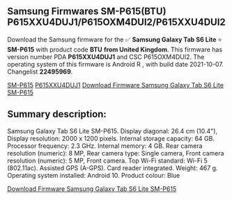 <h2>Samsung Firmwares SM-P615(BTU) P615XXU4DUJ1/P615OXM4DUI2/P615XXU4DUI2</h2>
Download the Samsung firmware for the ✅ <strong>Samsung Galaxy Tab S6 Lite </strong> ⭐ <strong>SM-P615</strong> with product code <strong>BTU</strong> <strong> from United Kingdom</strong>. This firmware has version number PDA <strong>P615XXU4DUJ1</strong> and CSC P615OXM4DUI2. The operating system of this firmware is Android R , with build date 2021-10-07. Changelist <strong>22495969</strong>.


[SM-P615](https://samfirm.shop/samsung/model/SM-P615)
[P615XXU4DUJ1](https://samfirm.shop/samsung/pda/P615XXU4DUJ1)
[Download Firmware Samsung Galaxy Tab S6 Lite SM-P615](https://samfirm.shop/samsung/firmware/463643)
<h2>Summary description:</h2>
<p>Samsung Galaxy Tab S6 Lite SM-P615. Display diagonal: 26.4 cm (10.4"), Display resolution: 2000 x 1200 pixels. Internal storage capacity: 64 GB. Processor frequency: 2.3 GHz. Internal memory: 4 GB. Rear camera resolution (numeric): 8 MP, Rear camera type: Single camera, Front camera resolution (numeric): 5 MP, Front camera. Top Wi-Fi standard: Wi-Fi 5 (802.11ac). Assisted GPS (A-GPS). Card reader integrated. Weight: 467 g. Operating system installed: Android 10. Product colour: Blue</p>


[Download Firmware Samsung Galaxy Tab S6 Lite SM-P615](https://samfirm.shop/samsung/firmware/463643)
